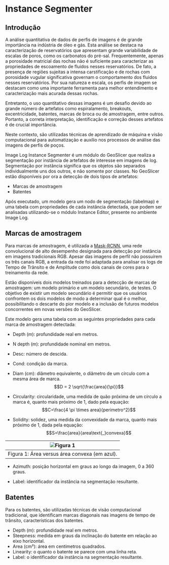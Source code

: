 # Instance Segmenter

## Introdução

A análise quantitativa de dados de perfis de imagens é de grande importância na indústria de óleo e gás. Esta análise se destaca na
caracterização de reservatórios que apresentam grande variabilidade de escalas de poros, como os carbonatos do pré-sal. Frequentemente,
apenas a porosidade matricial das rochas não é suficiente para caracterizar as propriedades de escoamento de fluidos nesses reservatórios.
De fato, a presença de regiões sujeitas a intensa carstificação e de rochas com porosidade vugular significativa governam o comportamento
dos fluidos nesses reservatórios. Por sua natureza e escala, os perfis de imagem se destacam como uma importante ferramenta para melhor
entendimento e caracterização mais acurada dessas rochas.

Entretanto, o uso quantitativo dessas imagens é um desafio devido ao grande número de artefatos como espiralamento, breakouts,
excentricidade, batentes, marcas de broca ou de amostragem, entre outros. Portanto, a correta interpretação, identificação e correção desses
artefatos é de crucial importância.

Neste contexto, são utilizadas técnicas de aprendizado de máquina e visão computacional para automatização e auxílio nos processos de
análise das imagens de perfis de poços.

Image Log Instance Segmenter é um módulo do GeoSlicer que realiza a segmentação por instância de artefatos de interesse em imagens de log.
Segmentação por instância significa que os objetos são separados individualmente uns dos outros, e não somente por classes. No GeoSlicer
estão disponíveis por ora a detecção de dois tipos de artefatos:

- Marcas de amostragem
- Batentes

Após executado, um modelo gera um nodo de segmentação (labelmap) e uma tabela com propriedades de cada instância detectada, que podem ser
analisadas utilizando-se o módulo Instance Editor, presente no ambiente Image Log.

## Marcas de amostragem

Para marcas de amostragem, é utilizada a [Mask-RCNN](https://github.com/matterport/Mask_RCNN), uma rede convolucional de alto desempenho designada para detecção por instância em
imagens tradicionais RGB. Apesar das imagens de perfil não possuírem os três canais RGB, a entrada da rede foi adaptada para analisar os
logs de Tempo de Trânsito e de Amplitude como dois canais de cores para o treinamento da rede.

Estão disponíveis dois modelos treinados para a detecção de marcas de amostragem: um modelo primário e um modelo secundário, de testes. O
objetivo de existir um modelo secundário é permitir que os usuários confrontem os dois modelos de modo a determinar qual é o melhor,
possibilitando o descarte do pior modelo e a inclusão de futuros modelos concorrentes em novas versões do GeoSlicer.

Este modelo gera uma tabela com as seguintes propriedades para cada marca de amostragem detectada:

- Depth (m): profundidade real em metros.

- N depth (m): profundidade nominal em metros.

- Desc: número de descida.

- Cond: condição da marca.

- Diam (cm): diâmetro equivalente, o diâmetro de um círculo com a mesma área de marca.
$$D = 2 \sqrt{\frac{area}{\pi}}$$

- Circularity: circularidade, uma medida de quão próxima de um círculo a marca é, quanto mais próximo de 1, dado pela equação:
$$C=\frac{4 \pi \times area}{perimetro^2}$$

- Solidity: solidez, uma medida da convexidade da marca, quanto mais próximo de 1, dada pela equação:
$$S=\frac{area}{area\text{_}convexa}$$

| ![Figura 1](../assets/images/imagelog/area_vs_areaconvexa.png) |
|:--------------------------------------------------------------:|
|         Figura 1: Área versus área convexa (em azul).          |

- Azimuth: posição horizontal em graus ao longo da imagem, 0 a 360 graus.

- Label: identificador da instância na segmentação resultante.

## Batentes

Para os batentes, são utilizadas técnicas de visão computacional tradicional, que identificam marcas diagonais nas imagens de tempo de
trânsito, características dos batentes.

- Depth (m): profundidade real em metros.
- Steepness: medida em graus da inclinação do batente em relação ao eixo horizontal.
- Area (cm²): área em centímetros quadrados.
- Linearity: o quanto o batente se parece com uma linha reta.
- Label: o identificador da instância na segmentação resultante.
